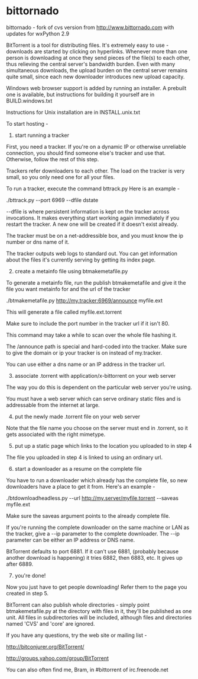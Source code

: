 bittornado
==========

bittornado - fork of cvs version from http://www.bittornado.com with updates for wxPython 2.9

BitTorrent is a tool for distributing files. It's extremely 
easy to use - downloads are started by clicking on hyperlinks.
Whenever more than one person is downloading at once 
they send pieces of the file(s) to each other, thus relieving 
the central server's bandwidth burden. Even with many 
simultaneous downloads, the upload burden on the central server 
remains quite small, since each new downloader introduces new 
upload capacity.

Windows web browser support is added by running an installer. 
A prebuilt one is available, but instructions for building it 
yourself are in BUILD.windows.txt

Instructions for Unix installation are in INSTALL.unix.txt

To start hosting -

1) start running a tracker

First, you need a tracker. If you're on a dynamic IP or otherwise 
unreliable connection, you should find someone else's tracker and 
use that. Otherwise, follow the rest of this step.

Trackers refer downloaders to each other. The load on the tracker 
is very small, so you only need one for all your files.

To run a tracker, execute the command bttrack.py Here is an example -

./bttrack.py --port 6969 --dfile dstate

--dfile is where persistent information is kept on the tracker across 
invocations. It makes everything start working again immediately if 
you restart the tracker. A new one will be created if it doesn't exist 
already.

The tracker must be on a net-addressible box, and you must know the 
ip number or dns name of it.

The tracker outputs web logs to standard out. You can get information 
about the files it's currently serving by getting its index page. 

2) create a metainfo file using btmakemetafile.py

To generate a metainfo file, run the publish btmakemetafile and give 
it the file you want metainfo for and the url of the tracker

./btmakemetafile.py http://my.tracker:6969/announce myfile.ext

This will generate a file called myfile.ext.torrent

Make sure to include the port number in the tracker url if it isn't 80.

This command may take a while to scan over the whole file hashing it.

The /announce path is special and hard-coded into the tracker. 
Make sure to give the domain or ip your tracker is on instead of 
my.tracker.

You can use either a dns name or an IP address in the tracker url.

3) associate .torrent with application/x-bittorrent on your web server

The way you do this is dependent on the particular web server you're using.

You must have a web server which can serve ordinary static files and is 
addressable from the internet at large.

4) put the newly made .torrent file on your web server

Note that the file name you choose on the server must end in .torrent, so 
it gets associated with the right mimetype.

5) put up a static page which links to the location you uploaded to in step 4

The file you uploaded in step 4 is linked to using an ordinary url.

6) start a downloader as a resume on the complete file

You have to run a downloader which already has the complete file, 
so new downloaders have a place to get it from. Here's an example -

./btdownloadheadless.py --url http://my.server/myfile.torrent --saveas myfile.ext

Make sure the saveas argument points to the already complete file.

If you're running the complete downloader on the same machine or LAN as 
the tracker, give a --ip parameter to the complete downloader. The --ip 
parameter can be either an IP address or DNS name.

BitTorrent defaults to port 6881. If it can't use 6881, (probably because 
another download is happening) it tries 6882, then 6883, etc. It gives up 
after 6889.

7) you're done!

Now you just have to get people downloading! Refer them to the page you 
created in step 5.

BitTorrent can also publish whole directories - simply point 
btmakemetafile.py at the directory with files in it, they'll be published 
as one unit. All files in subdirectories will be included, although files 
and directories named 'CVS' and 'core' are ignored.

If you have any questions, try the web site or mailing list -

http://bitconjurer.org/BitTorrent/

http://groups.yahoo.com/group/BitTorrent

You can also often find me, Bram, in #bittorrent of irc.freenode.net
